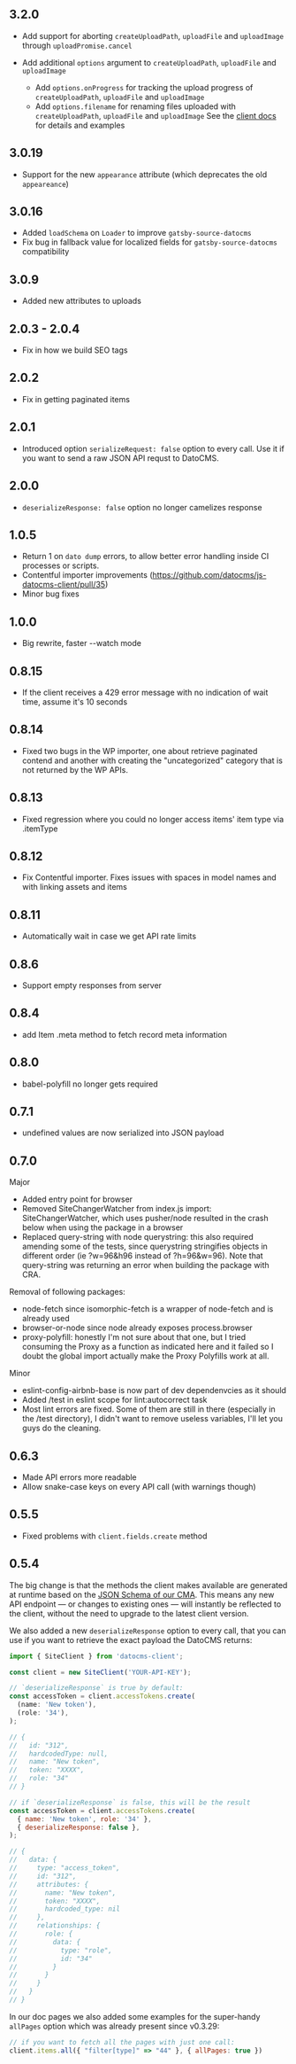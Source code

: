 ## 3.2.0

- Add support for aborting `createUploadPath`, `uploadFile` and `uploadImage` through `uploadPromise.cancel`

- Add additional `options` argument to `createUploadPath`, `uploadFile` and `uploadImage`
  - Add `options.onProgress` for tracking the upload progress of `createUploadPath`, `uploadFile` and `uploadImage`
  - Add `options.filename` for renaming files uploaded with `createUploadPath`, `uploadFile` and `uploadImage`
    See the [client docs](./docs/site-api-client.md) for details and examples

## 3.0.19

- Support for the new `appearance` attribute (which deprecates the old `appeareance`)

## 3.0.16

- Added `loadSchema` on `Loader` to improve `gatsby-source-datocms`
- Fix bug in fallback value for localized fields for `gatsby-source-datocms` compatibility

## 3.0.9

- Added new attributes to uploads

## 2.0.3 - 2.0.4

- Fix in how we build SEO tags

## 2.0.2

- Fix in getting paginated items

## 2.0.1

- Introduced option `serializeRequest: false` option to every call. Use it if you want to send a raw JSON API requst to DatoCMS.

## 2.0.0

- `deserializeResponse: false` option no longer camelizes response

## 1.0.5

- Return 1 on `dato dump` errors, to allow better error handling inside CI processes or scripts.
- Contentful importer improvements (https://github.com/datocms/js-datocms-client/pull/35)
- Minor bug fixes

## 1.0.0

- Big rewrite, faster --watch mode

## 0.8.15

- If the client receives a 429 error message with no indication of wait time, assume it's 10 seconds

## 0.8.14

- Fixed two bugs in the WP importer, one about retrieve paginated contend and another with creating the "uncategorized" category that is not returned by the WP APIs.

## 0.8.13

- Fixed regression where you could no longer access items' item type via .itemType

## 0.8.12

- Fix Contentful importer. Fixes issues with spaces in model names and with linking assets and items

## 0.8.11

- Automatically wait in case we get API rate limits

## 0.8.6

- Support empty responses from server

## 0.8.4

- add Item .meta method to fetch record meta information

## 0.8.0

- babel-polyfill no longer gets required

## 0.7.1

- undefined values are now serialized into JSON payload

## 0.7.0

Major

- Added entry point for browser
- Removed SiteChangerWatcher from index.js import: SiteChangerWatcher, which uses pusher/node resulted in the crash below when using the package in a browser
- Replaced query-string with node querystring: this also required amending some of the tests, since querystring stringifies objects in different order (ie ?w=96&h96 instead of ?h=96&w=96). Note that query-string was returning an error when building the package with CRA.

Removal of following packages:

- node-fetch since isomorphic-fetch is a wrapper of node-fetch and is already used
- browser-or-node since node already exposes process.browser
- proxy-polyfill: honestly I'm not sure about that one, but I tried consuming the Proxy as a function as indicated here and it failed so I doubt the global import actually make the Proxy Polyfills work at all.

Minor

- eslint-config-airbnb-base is now part of dev dependenvcies as it should
- Added /test in eslint scope for lint:autocorrect task
- Most lint errors are fixed. Some of them are still in there (especially in the /test directory), I didn't want to remove useless variables, I'll let you guys do the cleaning.

## 0.6.3

- Made API errors more readable
- Allow snake-case keys on every API call (with warnings though)

## 0.5.5

- Fixed problems with `client.fields.create` method

## 0.5.4

The big change is that the methods the client makes available are generated at runtime based on the [JSON Schema of our CMA](https://www.datocms.com/content-management-api/). This means any new API endpoint — or changes to existing ones — will instantly be reflected to the client, without the need to upgrade to the latest client version.

We also added a new `deserializeResponse` option to every call, that you can use if you want to retrieve the exact payload the DatoCMS returns:

```javascript
import { SiteClient } from 'datocms-client';

const client = new SiteClient('YOUR-API-KEY');

// `deserializeResponse` is true by default:
const accessToken = client.accessTokens.create(
  (name: 'New token'),
  (role: '34'),
);

// {
//   id: "312",
//   hardcodedType: null,
//   name: "New token",
//   token: "XXXX",
//   role: "34"
// }

// if `deserializeResponse` is false, this will be the result
const accessToken = client.accessTokens.create(
  { name: 'New token', role: '34' },
  { deserializeResponse: false },
);

// {
//   data: {
//     type: "access_token",
//     id: "312",
//     attributes: {
//       name: "New token",
//       token: "XXXX",
//       hardcoded_type: nil
//     },
//     relationships: {
//       role: {
//         data: {
//           type: "role",
//           id: "34"
//         }
//       }
//     }
//   }
// }
```

In our doc pages we also added some examples for the super-handy `allPages` option which was already present since v0.3.29:

```javascript
// if you want to fetch all the pages with just one call:
client.items.all({ "filter[type]" => "44" }, { allPages: true })
```
